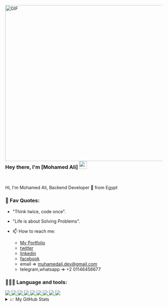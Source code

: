   <img align="right" alt="GIF" src="https://github.com/abhisheknaiidu/abhisheknaiidu/blob/master/code.gif?raw=true" width="700" height="500" />

### Hey there, I'm [Mohamed Ali] <img src="https://media.giphy.com/media/hvRJCLFzcasrR4ia7z/giphy.gif" width="25px">

<br />

Hi, I'm Mohamed Ali, Backend Developer 🚀 from Egypt



### 💎 Fav Quotes: 
- "Think twice, code once". 
- "Life is about Solving Problems".


- 📫 How to reach me:
  - [My Portfolio](http://www.muhamedali.ml/)
  - [twitter](https://twitter.com/muhamed3li)
  - [linkedin](https://www.linkedin.com/in/mohamed-ali-084498197)
  - [facebook](https://www.facebook.com/mohamedali.dev/)
  - email => muhamedali.dev@gmail.com
  - telegram,whatsapp => +2 01146456677

### 👨🏻‍💻 Language and tools:  

<a href="https://img.shields.io/badge/php-%23777BB4.svg?&style=for-the-badge&logo=php&logoColor=white">
  <img src="https://img.shields.io/badge/php-%23777BB4.svg?&style=for-the-badge&logo=php&logoColor=white"/>
</a>
<a href="https://img.shields.io/badge/html5%20-%23E34F26.svg?&style=for-the-badge&logo=html5&logoColor=white">
  <img src="https://img.shields.io/badge/html5%20-%23E34F26.svg?&style=for-the-badge&logo=html5&logoColor=white"/>
</a>
<a href="https://img.shields.io/badge/css3%20-%231572B6.svg?&style=for-the-badge&logo=css3&logoColor=white">
  <img src="https://img.shields.io/badge/css3%20-%231572B6.svg?&style=for-the-badge&logo=css3&logoColor=white"/>
</a>
<a href="https://img.shields.io/badge/tailwindcss%20-%2338B2AC.svg?&style=for-the-badge&logo=tailwind-css&logoColor=white">
  <img src="https://img.shields.io/badge/tailwindcss%20-%2338B2AC.svg?&style=for-the-badge&logo=tailwind-css&logoColor=white"/>
</a>
<a href="https://img.shields.io/badge/laravel%20-%23FF2D20.svg?&style=for-the-badge&logo=laravel&logoColor=white">
  <img src="https://img.shields.io/badge/laravel%20-%23FF2D20.svg?&style=for-the-badge&logo=laravel&logoColor=white"/>
</a>
<a href="https://img.shields.io/badge/webpack%20-%238DD6F9.svg?&style=for-the-badge&logo=webpack&logoColor=black">
  <img src="https://img.shields.io/badge/webpack%20-%238DD6F9.svg?&style=for-the-badge&logo=webpack&logoColor=black" />
</a>
<a href="https://img.shields.io/badge/SASS%20-hotpink.svg?&style=for-the-badge&logo=SASS&logoColor=white">
  <img src="https://img.shields.io/badge/SASS%20-hotpink.svg?&style=for-the-badge&logo=SASS&logoColor=white"/>
</a>
<a href="https://img.shields.io/badge/git%20-%23F05033.svg?&style=for-the-badge&logo=git&logoColor=white">
  <img src="https://img.shields.io/badge/git%20-%23F05033.svg?&style=for-the-badge&logo=git&logoColor=white"/>
</a>
<a href="https://img.shields.io/badge/github%20-%23121011.svg?&style=for-the-badge&logo=github&logoColor=white">
  <img src="https://img.shields.io/badge/github%20-%23121011.svg?&style=for-the-badge&logo=github&logoColor=white"/>
</a>

<details>
<summary>📈 My GitHub Stats</summary>

<p align="center"> <img src="https://github-readme-stats.vercel.app/api?username=muhamed3li&show_icons=true&theme=gotham" alt="muhamed3li" />

</details>

